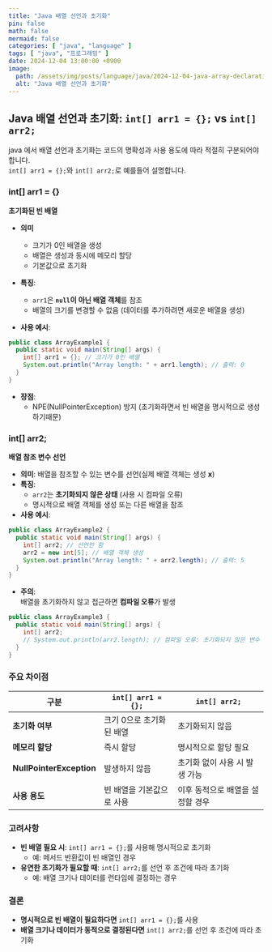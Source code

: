 ```yaml
---
title: "Java 배열 선언과 초기화"
pin: false
math: false
mermaid: false
categories: [ "java", "language" ]
tags: [ "java", "프로그래밍" ]
date: 2024-12-04 13:00:00 +0900
image:
  path: /assets/img/posts/language/java/2024-12-04-java-array-declaration-and-initialization/20241204-14-01-00.png
  alt: "Java 배열 선언과 초기화"
---
```


## Java 배열 선언과 초기화: `int[] arr1 = {};` vs `int[] arr2;`

java 에서 배열 선언과 초기화는 코드의 명확성과 사용 용도에 따라 적절히 구분되어야 합니다.  
`int[] arr1 = {};`와 `int[] arr2;`로 예를들어 설명합니다.

### int[] arr1 = {}

**초기화된 빈 배열**

- **의미**
  - 크기가 0인 배열을 생성
  - 배열은 생성과 동시에 메모리 할당
  - 기본값으로 초기화

- **특징**:
  - `arr1`은 **`null`이 아닌 배열 객체**를 참조
  - 배열의 크기를 변경할 수 없음 (데이터를 추가하려면 새로운 배열을 생성)

- **사용 예시**:

```java
public class ArrayExample1 {
  public static void main(String[] args) {
    int[] arr1 = {}; // 크기가 0인 배열
    System.out.println("Array length: " + arr1.length); // 출력: 0
  }
}
```

- **장점**:
  - NPE(NullPointerException) 방지 (초기화하면서 빈 배열을 명시적으로 생성하기때문)

### int[] arr2;

**배열 참조 변수 선언**

- **의미**: 배열을 참조할 수 있는 변수를 선언(실제 배열 객체는 생성 **x**)
- **특징**:
  - `arr2`는 **초기화되지 않은 상태** (사용 시 컴파일 오류)
  - 명시적으로 배열 객체를 생성 또는 다른 배열을 참조
- **사용 예시**:

```java
public class ArrayExample2 {
  public static void main(String[] args) {
    int[] arr2; // 선언만 함
    arr2 = new int[5]; // 배열 객체 생성
    System.out.println("Array length: " + arr2.length); // 출력: 5
  }
}
```

- **주의**:  
  배열을 초기화하지 않고 접근하면 **컴파일 오류**가 발생

```java
public class ArrayExample3 {
  public static void main(String[] args) {
    int[] arr2;
    // System.out.println(arr2.length); // 컴파일 오류: 초기화되지 않은 변수 사용
  }
}
```

### 주요 차이점

| 구분                       | `int[] arr1 = {};` | `int[] arr2;`      |
|--------------------------|--------------------|--------------------|
| **초기화 여부**               | 크기 0으로 초기화된 배열     | 초기화되지 않음           |
| **메모리 할당**               | 즉시 할당              | 명시적으로 할당 필요        |
| **NullPointerException** | 발생하지 않음            | 초기화 없이 사용 시 발생 가능  |
| **사용 용도**                | 빈 배열을 기본값으로 사용     | 이후 동적으로 배열을 설정할 경우 |

### 고려사항

- **빈 배열 필요 시**: `int[] arr1 = {};`를 사용해 명시적으로 초기화
  - 예: 메서드 반환값이 빈 배열인 경우
- **유연한 초기화가 필요할 때**: `int[] arr2;`를 선언 후 조건에 따라 초기화
  - 예: 배열 크기나 데이터를 런타임에 결정하는 경우

### 결론

- **명시적으로 빈 배열이 필요하다면** `int[] arr1 = {};`를 사용
- **배열 크기나 데이터가 동적으로 결정된다면** `int[] arr2;`를 선언 후 조건에 따라 초기화

